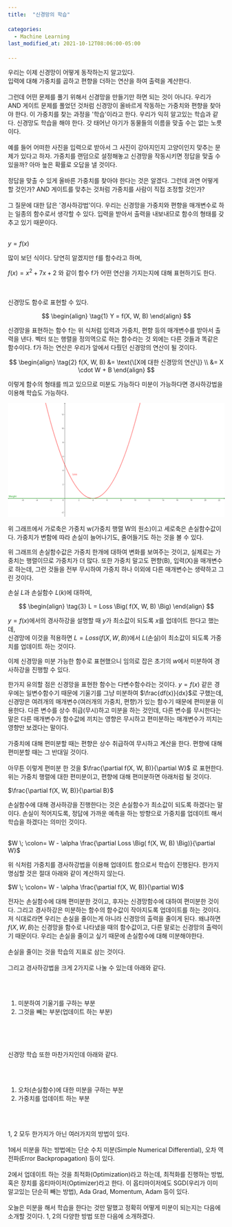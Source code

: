 ```yaml
---
title:  "신경망의 학습"

categories:
  - Machine Learning 
last_modified_at: 2021-10-12T08:06:00-05:00

---
```




우리는 이제 신경망이 어떻게 동작하는지 알고있다.
<br/>
입력에 대해 가중치를 곱하고 편향을 더하는 연산을 하여 출력을 계산한다.
<br/>
<br/>
그런데 어떤 문제를 풀기 위해서 신경망을 만들기만 하면 되는 것이 아니다.
우리가 AND 게이트 문제를 풀었던 것처럼 신경망이 올바르게 작동하는 가중치와 편향을 찾아야 한다.
이 가중치를 찾는 과정을 '학습'이라고 한다.
우리가 익히 알고있는 학습과 같다.
신경망도 학습을 해야 한다.
갓 태어난 아기가 동물들의 이름을 맞출 수는 없는 노릇이다.
<br/>
<br/>
예를 들어 어떠한 사진을 입력으로 받아서 그 사진이 강아지인지 고양이인지 맞추는 문제가 있다고 하자.
가중치를 랜덤으로 설정해놓고 신경망을 작동시키면 정답을 맞출 수 있을까?
아마 높은 확률로 오답을 낼 것이다.
<br/>
<br/>
정답을 맞출 수 있게 올바른 가중치를 찾아야 한다는 것은 알겠다.
그런데 과연 어떻게 할 것인가?
AND 게이트를 맞추는 것처럼 가중치를 사람이 직접 조정할 것인가?
<br/>
<br/>
그 질문에 대한 답은 '경사하강법'이다.
우리는 신경망을 가중치와 편향을 매개변수로 하는 일종의 함수로서 생각할 수 있다.
입력을 받아서 출력을 내보내므로 함수의 형태를 갖추고 있기 때문이다.
<br/>
<br/>

$y = f(x)$

많이 보던 식이다.
당연히 알겠지만 f를 함수라고 하며,

$f(x) = x^2 + 7x + 2$ 와 같이 함수 f가 어떤 연산을 가지는지에 대해 표현하기도 한다.

<br/>
<br/>
신경망도 함수로 표현할 수 있다.

$$
\begin{align}
\tag{1}
Y = f(X, W, B)
\end{align}
$$

신경망을 표현하는 함수 f는 위 식처럼 입력과 가중치, 편향 등의 매개변수를 받아서 출력을 낸다.
벡터 또는 행렬을 정의역으로 하는 함수라는 것 외에는 다른 것들과 똑같은 함수이다.
f가 하는 연산은 우리가 앞에서 다뤘던 신경망의 연산이 될 것이다.

$$
\begin{align}
\tag{2}
f(X, W, B) &= \text{\[X에 대한 신경망의 연산\]} \\
            &= X \cdot W + B
\end{align}
$$

이렇게 함수의 형태를 띄고 있으므로 미분도 가능하다
미분이 가능하다면 경사하강법을 이용해 학습도 가능하다.

![](/assets/image/loss_weight.png)

위 그래프에서 가로축은 가중치 w(가중치 행렬 W의 원소)이고 세로축은 손실함수값이다.
가중치가 변함에 따라 손실이 늘어나기도, 줄어들기도 하는 것을 볼 수 있다.

위 그래프의 손실함수값은 가중치 한개에 대하여 변화를 보여주는 것이고, 실제로는 가중치는 행렬이므로 가중치가 더 많다.
또한 가중치 말고도 편향(B), 입력(X)을 매개변수로 하는데, 그런 것들을 전부 무시하여 가중치 하나 이외에 다른 매개변수는 생략하고 그린 것이다.

손실 $L$과 손실함수 $L(k)$에 대하여, 

$$
\begin{align} 
\tag{3}
L = Loss \Big( f(X, W, B) \Big)
\end{align}
$$ 

$y = f(x)$에서의 경사하강을 설명할 때 $y$가 최소값이 되도록 $x$를 업데이트 한다고 했는데,
<br/>
신경망에 이것을 적용하면 $L = Loss \Big( f(X, W, B) \Big)$에서 $L$(손실)이 최소값이 되도록 가중치를 업데이트 하는 것이다.

이제 신경망을 미분 가능한 함수로 표현했으니 임의로 잡은 초기의 $w$에서 미분하여 경사하강을 진행할 수 있다.

한가지 유의할 점은 신경망을 표현한 함수는 다변수함수라는 것이다.
$y = f(x)$ 같은 경우에는 일변수함수기 때문에 기울기를 그냥 미분하여 $\frac{df(x)}{dx}$로 구했는데,
신경망은 여려개의 매개변수(여러개의 가중치, 편향)가 있는 함수기 때문에 편미분을 이용한다.
다른 변수를 상수 취급(무시)하고 미분을 하는 것인데,
다른 변수를 무시한다는 말은 다른 매개변수가 함수값에 끼치는 영향은 무시하고 편미분하는 매개변수가 끼치는 영향만 보겠다는 말이다.
<br/>
<br/>
가중치에 대해 편미분할 때는 편향은 상수 취급하여 무시하고 계산을 한다.
편향에 대해 편미분할 때는 그 반대일 것이다.
<br/>
<br/>
아무튼 이렇게 편미분 한 것을 $\frac{\partial f(X, W, B)}{\partial W}$ 로 표현한다. 
위는 가중치 행렬에 대한 편미분이고, 편향에 대해 편미분하면 아래처럼 될 것이다.

$\frac{\partial f(X, W, B)}{\partial B}$ 

손실함수에 대해 경사하강을 진행한다는 것은 손실함수가 최소값이 되도록 하겠다는 말이다.
손실이 적어지도록, 정답에 가까운 예측을 하는 방향으로 가중치를 업데이트 해서 학습을 하겠다는 의미인 것이다.
<br/>
<br/>

$W \; \colon= W - \alpha \frac{\partial Loss \Big( f(X, W, B) \Big)}{\partial W}$

위 식처럼 가중치를 경사하강법을 이용해 업데이트 함으로서 학습이 진행된다.
한가지 명심할 것은 절대 아래와 같이 계산하지 않는다.

$W \; \colon= W - \alpha \frac{\partial f(X, W, B)}{\partial W}$

전자는 손실함수에 대해 편미분한 것이고, 후자는 신경망함수에 대하여 편미분한 것이다.
그리고 경사하강은 미분하는 함수의 함수값이 작아지도록 업데이트를 하는 것이다.
저 식대로라면 우리는 손실을 줄이는게 아니라 신경망의 출력을 줄이게 된다.
왜냐하면 $f(X, W, B)$는 신경망을 함수로 나타냈을 때의 함수값이고, 다른 말로는 신경망의 출력이기 때문이다.
우리는 손실을 줄이고 싶기 때문에 손실함수에 대해 미분해야한다.
<br/>
<br/>
손실을 줄이는 것을 학습의 지표로 삼는 것이다.
<br/>
<br/>
그리고 경사하강법을 크게 2가지로 나눌 수 있는데 아래와 같다.

<br/>
<br/>

1. 미분하여 기울기를 구하는 부분
2. 그것을 빼는 부분(업데이트 하는 부분)

<br/>
<br/>
<br/>

신경망 학습 또한 마찬가지인데 아래와 같다.

<br/>
<br/>

1. 오차(손실함수)에 대한 미분을 구하는 부분
2. 가중치를 업데이트 하는 부분

<br/>
<br/>

1, 2 모두 한가지가 아닌 여러가지의 방법이 있다.
<br/>
<br/>
1에서 미분을 하는 방법에는 단순 수치 미분(Simple Numerical Differential), 오차 역전파(Error Backpropagation) 등이 있다.
<br/>
<br/>
2에서 업데이트 하는 것을 최적화(Optimization)라고 하는데, 최적화를 진행하는 방법, 혹은 장치를 옵티마이저(Optimizer)라고 한다.
이 옵티마이저에도 SGD(우리가 이미 알고있는 단순히 빼는 방법), Ada Grad, Momentum, Adam 등이 있다.
<br/>
<br/>
오늘은 미분을 해서 학습을 한다는 것만 말했고 정확히 어떻게 미분이 되는지는 다음에 소개할 것이다.
1, 2의 다양한 방법 또한 다음에 소개하겠다.









